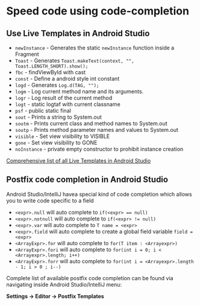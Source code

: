 # Speed code using code-completion

## Use Live Templates in Android Studio
- `newInstance` - Generates the static `newInstance` function inside a Fragment
- `Toast` - Generates `Toast.makeText(context, "", Toast.LENGTH_SHORT).show();`
- `fbc` - findViewById with cast
- `const` - Define a android style int constant
- `logd` - Generates `Log.d(TAG, "");`
- `logm` - Log current method name and its arguments.
- `logr` - Log result of the current method
- `logt` - static logtaf with current classname
- `psf` - public static final
- `sout` - Prints a string to System.out
- `soutm` - Prints current class and method names to System.out
- `soutp` - Prints method parameter names and values to System.out
- `visible` - Set view visibility to VISIBLE
- `gone` - Set view visibility to GONE
- `noInstance` - private empty constructor to prohibit instance creation

[Comprehensive list of all Live Templates in Android Studio](https://github.com/keyboardsurfer/idea-live-templates)


## Postfix code completion in Android Studio

Android Studio/IntelliJ havea special kind of code completion which allows you to write code specific to a field

- `<expr>.null` will auto complete to `if(<expr> == null)`
- `<expr>.notnull` will auto complete to `if(<expr> != null)`
- `<expr>.var` will auto complete to `T name = <expr>`
- `<expr>.field` will auto complete to create a global field variable `field = <expr>`
- `<ArrayExpr>.for` will auto complete to `for(T item : <Arrayexpr>)`
- `<ArrayExpr>.fori` will auto complete to `for(int i = 0; i < <Arrayexpr>.length; i++)`
- `<ArrayExpr>.forr` will auto complete to `for(int i = <Arrayexpr>.length - 1; i > 0 ; i--)`

Complete list of available postfix code completion can be found via navigating inside Android Studio/IntelliJ menu:

**Settings → Editor → Postfix Templates**
